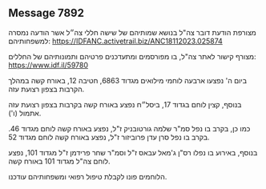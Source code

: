 ## Message 7892

מצורפת הודעת דובר צה"ל בנושא שמותיהם של שישה חללי צה״ל אשר הודעה נמסרה למשפחותיהם: https://IDFANC.activetrail.biz/ANC18112023.025874

מצורף קישור לאתר צה"ל, בו מפורסמים ומתעדכנים פרטיהם ותמונותיהם של החללים: https://www.idf.il/59780

ביום ה' נפצעו ארבעה לוחמי מילואים מגדוד 6863, חטיבה 12, באורח קשה במהלך הקרבות בצפון רצועת עזה.

בנוסף, קצין לוחם בגדוד 17, ביסל״ח נפצע באורח קשה בקרבות בצפון רצועת עזה אתמול (ו').

כמו כן, בקרב בו נפל סמ"ר שלמה גורטובניק ז"ל, נפצע באורח קשה לוחם מגדוד 46. 
בקרב בו נפל סרן עדן פרוביזור ז"ל, נפצע באורח קשה לוחם מגדוד 52.

בנוסף, באירוע בו נפלו רס"ן ג'מאל עבאס ז"ל וסמ"ר שחר פרידמן ז"ל מגדוד 101, נפצע לוחם צה"ל מגדוד 101 באורח קשה.

הלוחמים פונו לקבלת טיפול רפואי ומשפחותיהם עודכנו.

